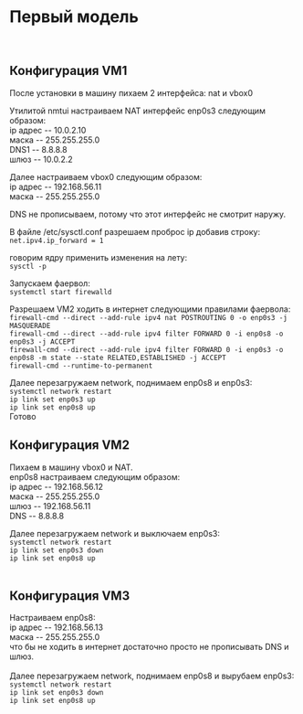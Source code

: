# Первый модель
&nbsp;
## Конфигурация VM1

После установки в машину пихаем 2 интерфейса: nat и vbox0

Утилитой nmtui настраиваем NAT интерфейс enp0s3 следующим образом:<br />
ip адрес -- 10.0.2.10<br />
маска -- 255.255.255.0<br />
DNS1 -- 8.8.8.8<br />
шлюз -- 10.0.2.2

Далее настраиваем vbox0 следующим образом:<br />
ip адрес -- 192.168.56.11<br />
маска -- 255.255.255.0

DNS не прописываем, потому что этот интерфейс не смотрит наружу.

В файле /etc/sysctl.conf разрешаем проброс ip добавив строку:<br />
`net.ipv4.ip_forward = 1`

говорим ядру применить изменения на лету:<br />
`sysctl -p`

Запускаем фаервол: <br />
`systemctl start firewalld`

Разрешаем VM2 ходить в интернет следующими правилами фаервола:<br />
        `firewall-cmd --direct --add-rule ipv4 nat POSTROUTING 0 -o enp0s3 -j MASQUERADE`<br />
        `firewall-cmd --direct --add-rule ipv4 filter FORWARD 0 -i enp0s8 -o enp0s3 -j ACCEPT`<br />
        `firewall-cmd --direct --add-rule ipv4 filter FORWARD 0 -i enp0s3 -o enp0s8 -m state --state RELATED,ESTABLISHED -j ACCEPT`<br />
        `firewall-cmd --runtime-to-permanent`<br />


Далее перезагружаем network, поднимаем enp0s8 и enp0s3:<br />
	`systemctl network restart`<br />
	`ip link set enp0s3 up`<br />
	`ip link set enp0s8 up`<br />
Готово
&nbsp;
## Конфигурация VM2
Пихаем в машину vbox0 и NAT.<br />
enp0s8 настраиваем следующим образом:<br />
ip адрес -- 192.168.56.12<br />
маска -- 255.255.255.0<br />
шлюз -- 192.168.56.11<br />
DNS -- 8.8.8.8

Далее перезагружаем network и выключаем enp0s3:<br />
	`systemctl network restart`<br />
	`ip link set enp0s3 down`<br />
	`ip link set enp0s8 up`<br />
&nbsp;
## Конфигурация VM3
Настраиваем enp0s8:<br />
ip адрес -- 192.168.56.13<br />
маска -- 255.255.255.0<br />
что бы не ходить в интернет достаточно просто не прописывать DNS и шлюз.<br />
<br />
Далее перезагружаем network, поднимаем enp0s8 и вырубаем enp0s3:<br />
	`systemctl network restart`<br />
	`ip link set enp0s3 down`<br />
	`ip link set enp0s8 up`<br />
